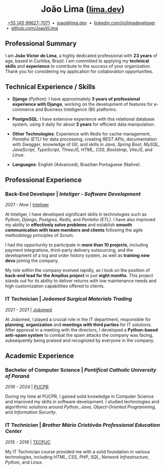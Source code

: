 <h1 align="center" id="joaolima">
    João Lima
    (<a style="font-size: 25px" href="https://www.lima.dev">lima.dev</a>)
</h1>

&nbsp;
<i class="fa-brands fa-whatsapp" style="color: #25D366"></i>
[+55 (41) 99627-7071](https://api.whatsapp.com/send?phone=5541996277071&text=Hello%20João%20Lima%2C%0AI%20was%20reviewing%20your%20resume%20and%20would%20like%20to%20get%20in%20touch%20to%20discuss%20a%20possible%20job%20opportunity.%20When%20you%20are%20available%20for%20a%20conversation%2C%20please%20let%20me%20know%20and%20we%20will%20schedule%20a%20call.%20😀)
&nbsp;•&nbsp;
<i class="fa-regular fa-envelope" style="color: #D44638"></i>
[joao@lima.dev](mailto:joao@lima.dev?subject=Collaboration%20Opportunity%20-%20Initial%20Conversation&body=Hello%20João%20Lima%2C%0D%0A%0D%0AI%20was%20evaluating%20your%20resume%20and%20would%20like%20to%20get%20in%20touch%20to%20discuss%20a%20possible%20job%20opportunity.%0D%0AWhen%20you%20are%20available%20for%20a%20conversation%2C%20please%20let%20me%20know%20and%20we%20will%20schedule%20a%20call.%20%F0%9F%98%80)
&nbsp;•&nbsp;
<i class="fa-brands fa-linkedin" style="color: #0e76a8"></i>
[linkedin.com/in/limadeveloper](https://www.linkedin.com/in/limadeveloper)
&nbsp;•&nbsp;
<i class="fa-brands fa-github"></i>
[github.com/JoaoVLima](https://www.github.com/JoaoVLima)
&nbsp;

## Professional Summary

I am **João Victor de Lima**, a highly dedicated professional with **23 years** of age, based in Curitiba, Brazil. I am committed to applying my **technical skills** and **experience** to contribute to the success of your organization. Thank you for considering my application for collaboration opportunities.

## Technical Experience / Skills

- **Django** (*Python*): I have approximately **3 years of professional experience with Django**, working on the development of features for e-commerce and Business Intelligence (BI) platforms.

- **PostgreSQL**: I have extensive experience with this relational database system, using it daily for about **3 years** for efficient data manipulation.

- **Other Technologies**: Experience with *Redis* for cache management, *Pentaho (ETL)* for data processing, creating *REST APIs*, documentation with *Swagger*, knowledge of *Git*, and skills in *Java*, *Spring Boot*, *MySQL*, *JavaScript*, *TypeScript*, *ThreeJS*, *HTML*, *CSS*, *Bootstrap*, *ViteJS*, and *Linux*.

- **Languages**: English (Advanced), Brazilian Portuguese (Native).

## Professional Experience

### Back-End Developer | *Inteliger - Software Development*
*2021 - Now* | [Inteliger](https://inteliger.com.br/)

At Inteliger, I have developed significant skills in technologies such as *Python*, *Django*, *Postgres*, *Redis*, and *Pentaho (ETL)*. I have also improved my ability to **effectively solve problems** and establish **smooth communication with team members and clients** following the agile methodology principles of *Scrum*.

I had the opportunity to participate in **more than 10 projects**, including payment integrations, third-party delivery outsourcing, and the development of a log and order history system, as well as **training new devs** joining the company.

My role within the company evolved rapidly, as I took on the position of **back-end lead for the Amplius project** in just **eight months**. This project stands out for its ability to deliver returns with low maintenance needs and high customization capabilities offered to clients.

### IT Technician | *Joãomed Surgical Materials Trading*
*2021 - 2021* | [Joãomed](http://joaomed.com.br)

At Joãomed, I played a crucial role in the IT department, responsible for **planning**, **organization** and **meetings with third parties** for IT solutions.
After approval in a meeting with the directors, I developed a **Python-based anti-spam system** to combat the spam attacks the company was facing, subsequently being praised and recognized by everyone in the company.

## Academic Experience

### Bachelor of Computer Science | *Pontifical Catholic University of Paraná*
*2019 - 2024* | [PUCPR](https://www.pucpr.br/)

During my time at PUCPR, I gained solid knowledge in Computer Science and improved my skills in software development.
I studied technologies and algorithmic solutions around *Python*, *Java*, *Object-Oriented Programming*, and *Information Security*.

### IT Technician | *Brother Mário Cristóvão Professional Education Center*
*2015 - 2018* | [TECPUC](http://www.tecpuc.com.br/)

My IT Technician course provided me with a solid foundation in various technologies, including *HTML*, *CSS*, *PHP*, *SQL*, *Network Infrastructure*, *Python*, and *Linux*.
